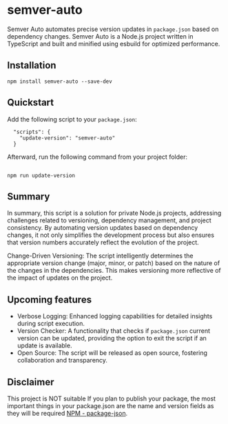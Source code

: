# semver-auto

Semver Auto automates precise version updates in `package.json` based on dependency changes. Semver Auto is a Node.js project written in TypeScript and built and minified using esbuild for optimized performance.

## Installation

```
npm install semver-auto --save-dev
```

## Quickstart

Add the following script to your `package.json`:

```
  "scripts": {
    "update-version": "semver-auto"
  }
```

Afterward, run the following command from your project folder:

```

npm run update-version

```

## Summary

In summary, this script is a solution for private Node.js projects, addressing challenges related to versioning, dependency management, and project consistency. By automating version updates based on dependency changes, it not only simplifies the development process but also ensures that version numbers accurately reflect the evolution of the project.

Change-Driven Versioning: The script intelligently determines the appropriate version change (major, minor, or patch) based on the nature of the changes in the dependencies. This makes versioning more reflective of the impact of updates on the project.

## Upcoming features

- Verbose Logging: Enhanced logging capabilities for detailed insights during script execution.
- Version Checker: A functionality that checks if `package.json` current version can be updated, providing the option to exit the script if an update is available.
- Open Source: The script will be released as open source, fostering collaboration and transparency.

## Disclaimer

This project is NOT suitable If you plan to publish your package, the most important things in your package.json are the name and version fields as they will be required [NPM - package-json](https://docs.npmjs.com/cli/v10/configuring-npm/package-json#version).
